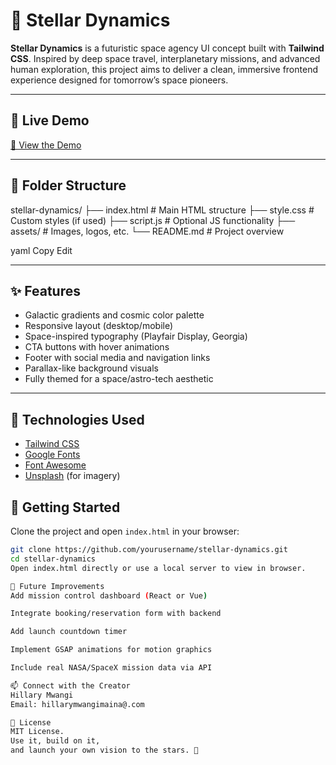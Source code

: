 # 🚀 Stellar Dynamics

**Stellar Dynamics** is a futuristic space agency UI concept built with **Tailwind CSS**. Inspired by deep space travel, interplanetary missions, and advanced human exploration, this project aims to deliver a clean, immersive frontend experience designed for tomorrow’s space pioneers.

---

## 🌌 Live Demo

[🔗 View the Demo](https://stellardynamics.vercel.app/) 

---

## 📁 Folder Structure

stellar-dynamics/
├── index.html # Main HTML structure
├── style.css # Custom styles (if used)
├── script.js # Optional JS functionality
├── assets/ # Images, logos, etc.
└── README.md # Project overview

yaml
Copy
Edit

---

## ✨ Features

- Galactic gradients and cosmic color palette
- Responsive layout (desktop/mobile)
- Space-inspired typography (Playfair Display, Georgia)
- CTA buttons with hover animations
- Footer with social media and navigation links
- Parallax-like background visuals
- Fully themed for a space/astro-tech aesthetic

---

## 🔧 Technologies Used

- [Tailwind CSS](https://tailwindcss.com/)
- [Google Fonts](https://fonts.google.com/)
- [Font Awesome](https://fontawesome.com/)
- [Unsplash](https://unsplash.com/) (for imagery)



## 🧪 Getting Started

Clone the project and open `index.html` in your browser:

```bash
git clone https://github.com/yourusername/stellar-dynamics.git
cd stellar-dynamics
Open index.html directly or use a local server to view in browser.

🚀 Future Improvements
Add mission control dashboard (React or Vue)

Integrate booking/reservation form with backend

Add launch countdown timer

Implement GSAP animations for motion graphics

Include real NASA/SpaceX mission data via API

📫 Connect with the Creator
Hillary Mwangi
Email: hillarymwangimaina@.com

📄 License
MIT License.
Use it, build on it,
and launch your own vision to the stars. 🌠










